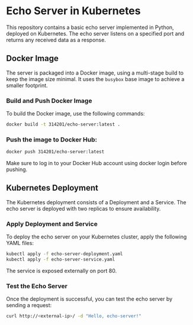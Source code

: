 # Echo Server in Kubernetes

This repository contains a basic echo server implemented in Python, deployed on Kubernetes. The echo server listens on a specified port and returns any received data as a response.

## Docker Image

The server is packaged into a Docker image, using a multi-stage build to keep the image size minimal. It uses the `busybox` base image to achieve a smaller footprint.

### Build and Push Docker Image

To build the Docker image, use the following commands:

```bash
docker build -t 314201/echo-server:latest .
```

### Push the image to Docker Hub:

```bash
docker push 314201/echo-server:latest
```
Make sure to log in to your Docker Hub account using docker login before pushing.

## Kubernetes Deployment
The Kubernetes deployment consists of a Deployment and a Service. The echo server is deployed with two replicas to ensure availability.

### Apply Deployment and Service
To deploy the echo server on your Kubernetes cluster, apply the following YAML files:

```bash
kubectl apply -f echo-server-deployment.yaml
kubectl apply -f echo-server-service.yaml
```

The service is exposed externally on port 80.

### Test the Echo Server
Once the deployment is successful, you can test the echo server by sending a request:

```bash
curl http://<external-ip>/ -d "Hello, echo-server!"
```